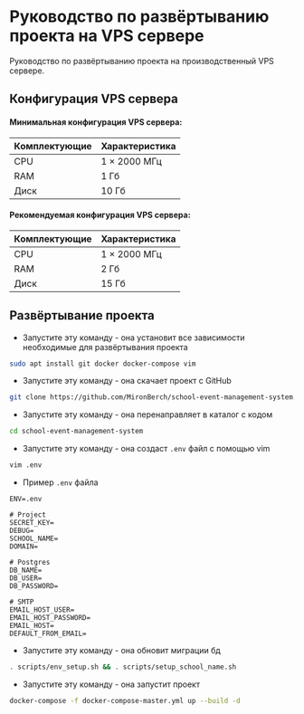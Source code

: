 # Руководство по развёртыванию проекта на VPS сервере

Руководство по развёртыванию проекта на производственный VPS сервере.

## Конфигурация VPS сервера

#### Минимальная конфигурация VPS сервера:
| Комплектующие | Характеристика |
| ------ | ------ |
| CPU | 1 × 2000 МГц |
| RAM | 1 Гб |
| Диск | 10 Гб |

#### Рекомендуемая конфигурация VPS сервера:
| Комплектующие | Характеристика |
| ------ | ------ |
| CPU | 1 × 2000 МГц |
| RAM | 2 Гб |
| Диск | 15 Гб |

## Развёртывание проекта

- Запустите эту команду - она установит все зависимости необходимые для развёртывания проекта
```sh
sudo apt install git docker docker-compose vim
```

- Запустите эту команду - она скачает проект с GitHub
```sh
git clone https://github.com/MironBerch/school-event-management-system.git
```

- Запустите эту команду - она перенаправляет в каталог с кодом
```sh
cd school-event-management-system
```

- Запустите эту команду - она создаст `.env` файл с помощью vim 
```sh
vim .env
```

- Пример `.env` файла
```dotenv
ENV=.env

# Project
SECRET_KEY=
DEBUG=
SCHOOL_NAME=
DOMAIN=

# Postgres
DB_NAME=
DB_USER=
DB_PASSWORD=

# SMTP
EMAIL_HOST_USER=
EMAIL_HOST_PASSWORD=
EMAIL_HOST=
DEFAULT_FROM_EMAIL=

```

- Запустите эту команду - она обновит миграции бд
```sh
. scripts/env_setup.sh && . scripts/setup_school_name.sh
```

- Запустите эту команду - она запустит проект
```sh
docker-compose -f docker-compose-master.yml up --build -d
```
